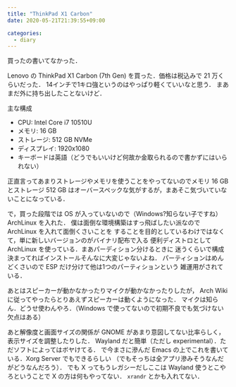```yaml
---
title: "ThinkPad X1 Carbon"
date: 2020-05-21T21:39:55+09:00

categories:
  - diary
---
```


買ったの書いてなかった．

Lenovo の ThinkPad X1 Carbon (7th Gen) を買った．価格は税込みで 21 万くらいだった．
14インチで1キロ強というのはやっぱり軽くていいなと思う．
まあまだ外に持ち出したことないけど．

主な構成

- CPU: Intel Core i7 10510U
- メモリ: 16 GB
- ストレージ: 512 GB NVMe
- ディスプレイ: 1920x1080
- キーボードは英語（どうでもいいけど何故か金取られるので書かずにはいられない）

正直言ってあまりストレージやメモリを使うことをやってないのでメモリ 16 GB とストレージ
512 GB はオーバースペックな気がするが，まあそこ気づいていないことになっている．

で，買った段階では OS が入っていないので（Windows?知らない子ですね）ArchLinux を入れた．
僕は面倒な環境構築はすっ飛ばしたい派なので ArchLinux を入れて面倒くさいことを
することを目的としているわけではなくて，単に新しいバージョンのがバイナリ配布で入る
便利ディストロとして ArchLinux を使っている．まあパーディション分けるときに
迷うくらいで構成決まってればインストールそんなに大変じゃないよね．
パーティションはめんどくさいので ESP だけ分けて他は1つのパーティションという
雑運用がされている．

あとはスピーカーが動かなかったりマイクが動かなかったりしたが，
Arch Wiki に従ってやったらとりあえずスピーカーは動くようになった．
マイクは知らん．どうせ使わんやろ．（Windows で使ってないので初期不良でも気づけない欠点はある）

あと解像度と画面サイズの関係が GNOME があまり意図してない比率らしく，表示サイズを調整したりした．
Wayland だと簡単（ただし experimental）．ただソフトによってはボヤけてる．
で今まさに滲んだ Emacs の上でこれを書いている．Xorg Server でもできるらしい
（でもそっちは全アプリ滲みそうなんだがどうなんだろう）．
でも X ってもうレガシーだしここは Wayland 使うとこやろということで X の方は何もやってない．
`xrandr` とかも入れてない．
